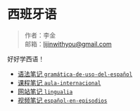 # 西班牙语

> 作者：李金 <br>
> 邮箱：lijinwithyou@gmail.com

好好学西语！

- [语法笔记 `gramática-de-uso-del-español`](gramática-de-uso-del-español/README.md)
- [课程笔记 `aula-internacional`](aula-internacional/README.md)
- [网站笔记 `lingualia`](lingualia/README.md)
- [视频笔记 `español-en-episodios`](español-en-episodios/README.md)
